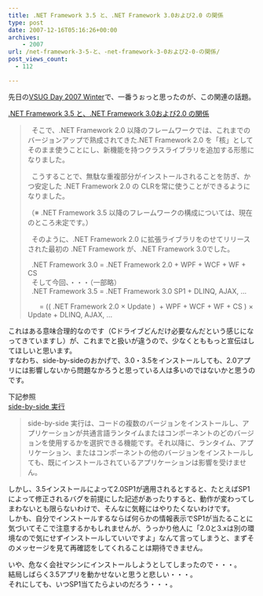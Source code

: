 ```yaml
---
title: .NET Framework 3.5 と、.NET Framework 3.0および2.0 の関係
type: post
date: 2007-12-16T05:16:26+00:00
archives:
    - 2007
url: /net-framework-3-5-と、-net-framework-3-0および2-0-の関係/
post_views_count:
  - 112

---
```

先日の<a href="http://vsug.jp/tabid/173/Default.aspx" target="_blank">VSUG Day 2007 Winter</a>で、一番うぉっと思ったのが、この関連の話題。 

<a href="http://blogs.msdn.com/dd_jpn/archive/2007/11/13/6172535.aspx" target="_blank">.NET Framework 3.5 と、.NET Framework 3.0および2.0 の関係</a> 

> &nbsp; そこで、.NET Framework 2.0 以降のフレームワークでは、これまでのバージョンアップで熟成されてきた.NET Framework 2.0 を「核」としてそのまま使うことにし、新機能を持つクラスライブラリを追加する形態になりました。 
> 
> &nbsp; こうすることで、無駄な重複部分がインストールされることを防ぎ、かつ安定した .NET Framework 2.0 の CLRを常に使うことができるようになりました。 
> 
> （※ .NET Framework 3.5 以降のフレームワークの構成については、現在のところ未定です。） 
> 
> &nbsp; そのように、.NET Framework 2.0 に拡張ライブラリをのせてリリースされた最初の .NET Framework が、.NET Framework 3.0でした。 
> 
> &nbsp; .NET Framework 3.0 = .NET Framework 2.0 + WPF + WCF + WF + CS  
> &nbsp; そして今回、・・・（一部略）  
> &nbsp; .NET Framework 3.5 = .NET Framework 3.0 SP1 + DLINQ, AJAX, &#8230; 
> 
> &nbsp;&nbsp;&nbsp;&nbsp;&nbsp; = (( .NET Framework 2.0 × Update )&nbsp; + WPF + WCF + WF + CS ) × Update + DLINQ, AJAX, &#8230; 

これはある意味合理的なのです（Cドライブどんだけ必要なんだという感じになってきていますし）が、これまでと扱いが違うので、少なくとももっと宣伝はしてほしいと思います。  
すなわち、side-by-sideのおかげで、3.0・3.5をインストールしても、2.0アプリには影響しないから問題なかろうと思っている人は多いのではないかと思うのです。 

下記参照  
<a href="http://msdn2.microsoft.com/ja-jp/library/8477k21c(VS.80).aspx" target="_blank">side-by-side 実行</a>

> side-by-side 実行は、コードの複数のバージョンをインストールし、アプリケーションが共通言語ランタイムまたはコンポーネントのどのバージョンを使用するかを選択できる機能です。それ以降に、ランタイム、アプリケーション、またはコンポーネントの他のバージョンをインストールしても、既にインストールされているアプリケーションは影響を受けません。 

しかし、3.5インストールによって2.0SP1が適用されるとすると、たとえばSP1によって修正されるバグを前提にした記述があったりすると、動作が変わってしまわないとも限らないわけで、そんなに気軽にはやりたくないわけです。  
しかも、自分でインストールするならば何らかの情報表示でSP1が当たることに気づいてそこで注意するかもしれませんが、うっかり他人に「2.0と3.xは別の環境なので気にせずインストールしていいですよ」なんて言ってしまうと、まずそのメッセージを見て再確認をしてくれることは期待できません。 

いや、危なく会社マシンにインストールしようとしてしまったので・・・。  
結局しばらく3.5アプリを動かせないと思うと悲しい・・・。  
それにしても、いつSP1当てたらよいのだろう・・・。